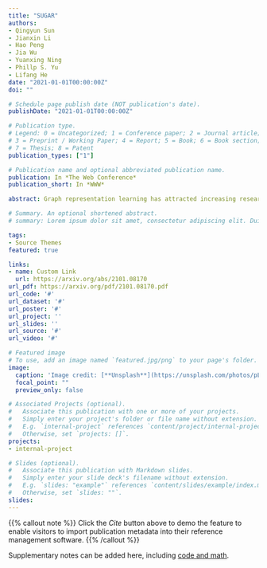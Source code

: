 ```yaml
---
title: "SUGAR"
authors:
- Qingyun Sun
- Jianxin Li
- Hao Peng
- Jia Wu
- Yuanxing Ning
- Phillp S. Yu
- Lifang He
date: "2021-01-01T00:00:00Z"
doi: ""

# Schedule page publish date (NOT publication's date).
publishDate: "2021-01-01T00:00:00Z"

# Publication type.
# Legend: 0 = Uncategorized; 1 = Conference paper; 2 = Journal article;
# 3 = Preprint / Working Paper; 4 = Report; 5 = Book; 6 = Book section;
# 7 = Thesis; 8 = Patent
publication_types: ["1"]

# Publication name and optional abbreviated publication name.
publication: In *The Web Conference*
publication_short: In *WWW*

abstract: Graph representation learning has attracted increasing research attention. However, most existing studies fuse all structural features and node attributes to provide an overarching view of graphs, neglecting finer substructures' semantics, and suffering from interpretation enigmas. This paper presents a novel hierarchical subgraph-level selection and embedding based graph neural network for graph classification, namely SUGAR, to learn more discriminative subgraph representations and respond in an explanatory way. SUGAR reconstructs a sketched graph by extracting striking subgraphs as the representative part of the original graph to reveal subgraph-level patterns. To adaptively select striking subgraphs without prior knowledge, we develop a reinforcement pooling mechanism, which improves the generalization ability of the model. To differentiate subgraph representations among graphs, we present a self-supervised mutual information mechanism to encourage subgraph embedding to be mindful of the global graph structural properties by maximizing their mutual information. Extensive experiments on six typical bioinformatics datasets demonstrate a significant and consistent improvement in model quality with competitive performance and interpretability. 

# Summary. An optional shortened abstract.
# summary: Lorem ipsum dolor sit amet, consectetur adipiscing elit. Duis posuere tellus ac convallis placerat. Proin tincidunt magna sed ex sollicitudin condimentum.

tags:
- Source Themes
featured: true

links:
- name: Custom Link
  url: https://arxiv.org/abs/2101.08170
url_pdf: https://arxiv.org/pdf/2101.08170.pdf
url_code: '#'
url_dataset: '#'
url_poster: '#'
url_project: ''
url_slides: ''
url_source: '#'
url_video: '#'

# Featured image
# To use, add an image named `featured.jpg/png` to your page's folder. 
image:
  caption: 'Image credit: [**Unsplash**](https://unsplash.com/photos/pLCdAaMFLTE)'
  focal_point: ""
  preview_only: false

# Associated Projects (optional).
#   Associate this publication with one or more of your projects.
#   Simply enter your project's folder or file name without extension.
#   E.g. `internal-project` references `content/project/internal-project/index.md`.
#   Otherwise, set `projects: []`.
projects:
- internal-project

# Slides (optional).
#   Associate this publication with Markdown slides.
#   Simply enter your slide deck's filename without extension.
#   E.g. `slides: "example"` references `content/slides/example/index.md`.
#   Otherwise, set `slides: ""`.
slides:
---
```


{{% callout note %}}
Click the *Cite* button above to demo the feature to enable visitors to import publication metadata into their reference management software.
{{% /callout %}}

Supplementary notes can be added here, including [code and math](https://sourcethemes.com/academic/docs/writing-markdown-latex/).
